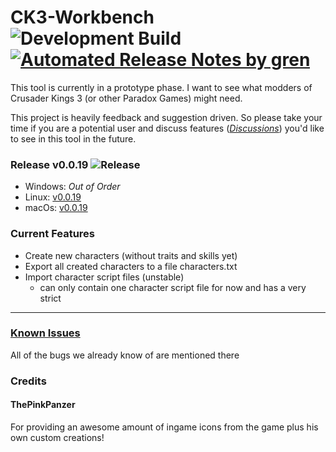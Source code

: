 # CK3-Workbench ![Development Build](https://github.com/xetra11/CK3-Workbench/workflows/Development%20Build/badge.svg) [![Automated Release Notes by gren](https://img.shields.io/badge/%F0%9F%A4%96-release%20notes-00B2EE.svg)](https://github-tools.github.io/github-release-notes/)
This tool is currently in a prototype phase.
I want to see what modders of Crusader Kings 3 (or other Paradox Games) might need.

This project is heavily feedback and suggestion driven. So please take your time if you are 
a potential user and discuss features
([*Discussions*](https://github.com/xetra11/CK3-Workbench/discussions))
you'd like to see in this tool in the future.

### Release v0.0.19 ![Release](https://github.com/xetra11/CK3-Workbench/workflows/Release/badge.svg?branch=0.0.19)
* Windows: *Out of Order*
* Linux: [v0.0.19](https://github.com/xetra11/CK3-Workbench/releases/download/0.0.19/ck3-workbench_0.0.19-1_amd64.deb)
* macOs: [v0.0.19](https://github.com/xetra11/CK3-Workbench/releases/download/0.0.19/ck3-workbench-0.0.19.dmg)

### Current Features
* Create new characters (without traits and skills yet)
* Export all created characters to a file characters.txt
* Import character script files (unstable)
  * can only contain one character script file for now and has a very strict


---
### [**Known Issues**](https://github.com/xetra11/CK3-Workbench/discussions/categories/known-issues)
All of the bugs we already know of are mentioned there

### Credits

#### ThePinkPanzer
For providing an awesome amount of ingame icons from the game plus his own custom creations! 
